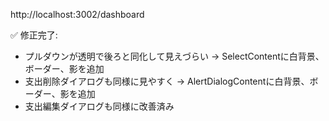 http://localhost:3002/dashboard

✅ 修正完了:
- プルダウンが透明で後ろと同化して見えづらい → SelectContentに白背景、ボーダー、影を追加
- 支出削除ダイアログも同様に見やすく → AlertDialogContentに白背景、ボーダー、影を追加
- 支出編集ダイアログも同様に改善済み

